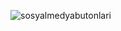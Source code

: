 
![sosyalmedyabutonlari](https://github.com/GuneyBydmr/Html-Css/assets/70821969/f80297b9-65ac-44e2-9f3d-4c3573520477)
